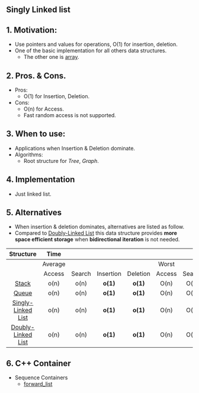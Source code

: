 ## Singly Linked list
## 1. Motivation: 
- Use pointers and values for operations, O(1) for insertion, deletion.
- One of the basic implementation for all others data structures. 
    - The other one is [array](../../2_Containers/array/array.md).

## 2. Pros. & Cons.
- Pros: 
    - O(1) for Insertion, Deletion.
- Cons:
    - O(n) for Access.
    - Fast random access is not supported. 

## 3. When to use:
- Applications when Insertion & Deletion dominate.
- Algorithms:
    - Root structure for *Tree*, *Graph*.

## 4. Implementation
- Just linked list.

## 5. Alternatives
- When insertion & deletion dominates, alternatives are listed as follow.
- Compared to [Doubly-Linked List](4_10_DoublyLinkedList.md) this data structure provides **more space efficient storage** when **bidirectional iteration** is not needed.


Structure |**Time**| | | | | | | |**Space**
:-----:|:-----:|:-----:|:-----:|:-----:|:-----:|:-----:|:-----:|:-----:|:-----:
 ||Average| | | |Worst| | | |Worst
 ||Access|Search|Insertion|Deletion|Access|Search|Insertion|Deletion|-
[Stack](../ch3_StackAndQueue/3_2_Stack.md)|o(n)|o(n)|**o(1)**|**o(1)**|O(n)|O(n)|**O(1)**|**O(1)**|O(n)
[Queue](../ch3_StackAndQueue/3_3_Queue.md)|o(n)|o(n)|**o(1)**|**o(1)**|O(n)|O(n)|**O(1)**|**O(1)**|O(n)
[Singly-Linked List](4_1_SinglyLinkedList.md)|o(n)|o(n)|**o(1)**|**o(1)**|O(n)|O(n)|**O(1)**|**O(1)**|O(n)
[Doubly-Linked List](4_10_DoublyLinkedList.md)|o(n)|o(n)|**o(1)**|**o(1)**|O(n)|O(n)|**O(1)**|**O(1)**|O(n)


## 6. C++ Container
- Sequence Containers
    - [forward_list](../2_Containers/forward_list/forward_list.md)
